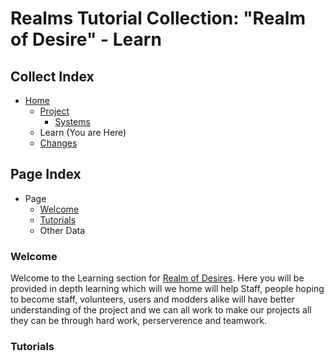 [Page]:https://github.com/Ancient-Majik-Tech/Social.Wiki.Games.RealmOfDesires/blob/main/Learning/LearningHome.md

[Page Home]:https://github.com/Ancient-Majik-Tech/Social.Wiki.Games.RealmOfDesires/blob/main/README.md
[Page Proj Home]:https://github.com/Ancient-Majik-Tech/Social.Wiki.Games.RealmOfDesires/blob/main/Project/Project.md
[Page Sys Home]:https://github.com/Ancient-Majik-Tech/Social.Wiki.Games.RealmOfDesires/blob/main/Project/Project.md#system-layout
[Page Learn Home]:https://github.com/Ancient-Majik-Tech/Social.Wiki.Games.RealmOfDesires/blob/main/Learning/LearningHome.md
[Page Changes Home]:https://github.com/Ancient-Majik-Tech/Social.Wiki.Games.RealmOfDesires/blob/main/Changes/ChangesHome.md

[Sec Welcome]:link
[Sec Tuts]:link

# Realms Tutorial Collection: "Realm of Desire" - Learn

## Collect Index

- [Home][Page Home]
	- [Project][Page Proj Home]
		- [Systems][Page Sys Home]
	- Learn (You are Here)
	- [Changes][Page Changes Home]

## Page Index

- Page
	- [Welcome][Sec Welcome]
	- [Tutorials][Sec Tuts]
	- Other Data

### Welcome

Welcome to the Learning section for [Realm of Desires][Page Home]. Here you will be provided in depth learning which will we home will help Staff, people hoping to become staff, volunteers, users and modders alike will have better understanding of the project and we can all work to make our projects all they can be through hard work, perserverence and teamwork.

### Tutorials